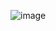 ![image](https://github.com/DKowalski111/TaskManager_Spring-React/assets/91938265/08b029c9-b0ac-44ad-a113-a0ab837c4c58)
